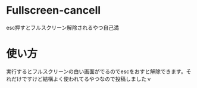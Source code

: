 # Fullscreen-cancell
esc押すとフルスクリーン解除されるやつ自己満
# 使い方
実行するとフルスクリーンの白い画面がでるのでescをおすと解除できます。それだけですけど結構よく使われてるやつなので投稿しましたｖ
